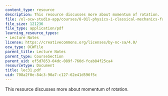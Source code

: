```yaml
---
content_type: resource
description: This resource discusses more about momentum of rotation.
file: /ol-ocw-studio-app/courses/8-01l-physics-i-classical-mechanics-fall-2005/708a2f0e84c390a7c12762e41d596f5c_lec31.pdf
file_size: 121236
file_type: application/pdf
learning_resource_types:
- Lecture Notes
license: https://creativecommons.org/licenses/by-nc-sa/4.0/
ocw_type: OCWFile
parent_title: Lecture Notes
parent_type: CourseSection
parent_uid: ef5d7853-04dc-089f-760d-fcab84f25ca4
resourcetype: Document
title: lec31.pdf
uid: 708a2f0e-84c3-90a7-c127-62e41d596f5c
---
```

This resource discusses more about momentum of rotation.